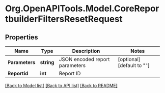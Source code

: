 # Org.OpenAPITools.Model.CoreReportbuilderFiltersResetRequest

## Properties

Name | Type | Description | Notes
------------ | ------------- | ------------- | -------------
**Parameters** | **string** | JSON encoded report parameters | [optional] [default to ""]
**Reportid** | **int** | Report ID | 

[[Back to Model list]](../README.md#documentation-for-models) [[Back to API list]](../README.md#documentation-for-api-endpoints) [[Back to README]](../README.md)


